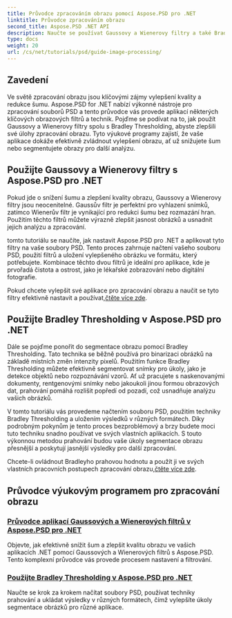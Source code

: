 ```yaml
---
title: Průvodce zpracováním obrazu pomocí Aspose.PSD pro .NET
linktitle: Průvodce zpracováním obrazu
second_title: Aspose.PSD .NET API
description: Naučte se používat Gaussovy a Wienerovy filtry a také Bradley Thresholding v Aspose.PSD pro .NET pro lepší zpracování a segmentaci obrazu.
type: docs
weight: 20
url: /cs/net/tutorials/psd/guide-image-processing/
---
```

## Zavedení

Ve světě zpracování obrazu jsou klíčovými zájmy vylepšení kvality a redukce šumu. Aspose.PSD for .NET nabízí výkonné nástroje pro zpracování souborů PSD a tento průvodce vás provede aplikací některých klíčových obrazových filtrů a technik. Pojďme se podívat na to, jak použít Gaussovy a Wienerovy filtry spolu s Bradley Thresholding, abyste zlepšili své úlohy zpracování obrazu. Tyto výukové programy zajistí, že vaše aplikace dokáže efektivně zvládnout vylepšení obrazu, ať už snižujete šum nebo segmentujete obrazy pro další analýzu.

## Použijte Gaussovy a Wienerovy filtry s Aspose.PSD pro .NET

Pokud jde o snížení šumu a zlepšení kvality obrazu, Gaussovy a Wienerovy filtry jsou neocenitelné. Gaussův filtr je perfektní pro vyhlazení snímků, zatímco Wienerův filtr je vynikající pro redukci šumu bez rozmazání hran. Použitím těchto filtrů můžete výrazně zlepšit jasnost obrázků a usnadnit jejich analýzu a zpracování.

tomto tutoriálu se naučíte, jak nastavit Aspose.PSD pro .NET a aplikovat tyto filtry na vaše soubory PSD. Tento proces zahrnuje načtení vašeho souboru PSD, použití filtrů a uložení vylepšeného obrázku ve formátu, který potřebujete. Kombinace těchto dvou filtrů je ideální pro aplikace, kde je prvořadá čistota a ostrost, jako je lékařské zobrazování nebo digitální fotografie.

 Pokud chcete vylepšit své aplikace pro zpracování obrazu a naučit se tyto filtry efektivně nastavit a používat,[čtěte více zde](./guide-to-apply-gaussian-wiener-filters/).

## Použijte Bradley Thresholding v Aspose.PSD pro .NET

Dále se pojďme ponořit do segmentace obrazu pomocí Bradley Thresholding. Tato technika se běžně používá pro binarizaci obrázků na základě místních změn intenzity pixelů. Použitím funkce Bradley Thresholding můžete efektivně segmentovat snímky pro úkoly, jako je detekce objektů nebo rozpoznávání vzorů. Ať už pracujete s naskenovanými dokumenty, rentgenovými snímky nebo jakoukoli jinou formou obrazových dat, prahování pomáhá rozlišit popředí od pozadí, což usnadňuje analýzu vašich obrázků.

V tomto tutoriálu vás provedeme načtením souboru PSD, použitím techniky Bradley Thresholding a uložením výsledků v různých formátech. Díky podrobným pokynům je tento proces bezproblémový a brzy budete moci tuto techniku snadno používat ve svých vlastních aplikacích. S touto výkonnou metodou prahování budou vaše úkoly segmentace obrazu přesnější a poskytují jasnější výsledky pro další zpracování.

Chcete-li ovládnout Bradleyho prahovou hodnotu a použít ji ve svých vlastních pracovních postupech zpracování obrazu,[čtěte více zde](./apply-bradley-thresholding/).

## Průvodce výukovým programem pro zpracování obrazu
### [Průvodce aplikací Gaussových a Wienerových filtrů v Aspose.PSD pro .NET](./guide-to-apply-gaussian-wiener-filters/)
Objevte, jak efektivně snížit šum a zlepšit kvalitu obrazu ve vašich aplikacích .NET pomocí Gaussových a Wienerových filtrů s Aspose.PSD. Tento komplexní průvodce vás provede procesem nastavení a filtrování.
### [Použijte Bradley Thresholding v Aspose.PSD pro .NET](./apply-bradley-thresholding/)
Naučte se krok za krokem načítat soubory PSD, používat techniky prahování a ukládat výsledky v různých formátech, čímž vylepšíte úkoly segmentace obrázků pro různé aplikace.